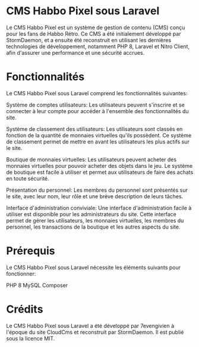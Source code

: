 # CMS Habbo Pixel sous Laravel
Le CMS Habbo Pixel est un système de gestion de contenu (CMS) conçu pour les fans de Habbo Rétro. Ce CMS a été initialement développé par StormDaemon, et a ensuite été reconstruit en utilisant les dernières technologies de développement, notamment PHP 8, Laravel et Nitro Client, afin d'assurer une performance et une sécurité accrues.

# Fonctionnalités
Le CMS Habbo Pixel sous Laravel comprend les fonctionnalités suivantes:

Système de comptes utilisateurs: Les utilisateurs peuvent s'inscrire et se connecter à leur compte pour accéder à l'ensemble des fonctionnalités du site.

Système de classement des utilisateurs: Les utilisateurs sont classés en fonction de la quantité de monnaies virtuelles qu'ils possèdent. Ce système de classement permet de mettre en avant les utilisateurs les plus actifs sur le site.

Boutique de monnaies virtuelles: Les utilisateurs peuvent acheter des monnaies virtuelles pour pouvoir acheter des objets dans le jeu. Le système de boutique est facile à utiliser et permet aux utilisateurs de faire des achats en toute sécurité.

Présentation du personnel: Les membres du personnel sont présentés sur le site, avec leur nom, leur rôle et une brève description de leurs tâches.

Interface d'administration conviviale: Une interface d'administration facile à utiliser est disponible pour les administrateurs du site. Cette interface permet de gérer les utilisateurs, les monnaies virtuelles, les membres du personnel, les transactions de la boutique et les autres aspects du site.

# Prérequis
Le CMS Habbo Pixel sous Laravel nécessite les éléments suivants pour fonctionner:

PHP 8
MySQL
Composer

# Crédits
Le CMS Habbo Pixel sous Laravel a été développé par 7evengivien à l'époque du site CloudCms et reconstruit par StormDaemon. Il est publié sous la licence MIT.
